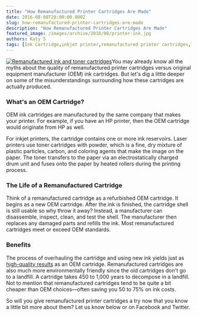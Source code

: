 ```yaml
---
title: "How Remanufactured Printer Cartridges Are Made"
date: 2016-08-08T20:00:00.000Z
slug: how-remanufactured-printer-cartridges-are-made
description: "How Remanufactured Printer Cartridges Are Made"
featured_image: /images/archive/2016/08/printer-ink.jpg
authors: Katy S
tags: [Ink Cartridge,inkjet printer,remanufactured printer cartridges,laser printer,ink costs,ink cartridge refill]
---
```


[![Remanufactured ink and toner cartridges](/blog/images/printer-ink.jpg "Remanufactured cartridges")](/blog/images/printer-ink.jpg)You may already know all the myths about the quality of remanufactured printer cartridges versus original equipment manufacturer (OEM) ink cartridges. But let's dig a little deeper on some of the misunderstandings surrounding how these cartridges are actually produced. 

### What's an OEM Cartridge?

OEM ink cartridges are manufactured by the same company that makes your printer. For example, if you have an HP printer, then the OEM cartridge would originate from HP as well.

  
For inkjet printers, the cartridge contains one or more ink reservoirs. Laser printers use toner cartridges with powder, which is a fine, dry mixture of plastic particles, carbon, and coloring agents that make the image on the paper. The toner transfers to the paper via an electrostatically charged drum unit and fuses onto the paper by heated rollers during the printing process.

  
### The Life of a Remanufactured Cartridge

Think of a remanufactured cartridge as a refurbished OEM cartridge. It begins as a new OEM cartridge. After the ink is finished, the cartridge shell is still usable so why throw it away? Instead, a manufacturer can disassemble, inspect, clean, and test the shell. The manufacturer then replaces any damaged parts and refills the ink. Most remanufactured cartridges meet or exceed OEM standards.

  
### Benefits

The process of overhauling the cartridge and using new ink yields just as [high-quality results](https://blog.compandsave.com/2016/04/remanufactured-cartridges-what-you-need.html) as an OEM cartridge. Remanufactured cartridges are also much more environmentally friendly since the old cartridges don't go to a landfill. A cartridge takes 450 to 1,000 years to decompose in a landfill. Not to mention that remanufactured cartridges tend to be quite a bit cheaper than OEM choices—often saving you 50 to 75% on ink costs.  
  
So will you give remanufactured printer cartridges a try now that you know a little bit more about them? Let us know below or on Facebook and Twitter.